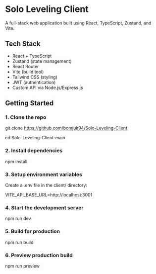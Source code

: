 # Solo Leveling Client

A full-stack web application built using React, TypeScript, Zustand, and Vite.

## Tech Stack

- React + TypeScript
- Zustand (state management)
- React Router
- Vite (build tool)
- Tailwind CSS (styling)
- JWT (authentication)
- Custom API via Node.js/Express.js

## Getting Started

### 1. Clone the repo

git clone https://github.com/bomjuk94/Solo-Leveling-Client

cd Solo-Leveling-Client-main  

### 2. Install dependencies  

npm install  

### 3. Setup environment variables  

Create a .env file in the client/ directory:  

VITE_API_BASE_URL=http://localhost:3001  

### 4. Start the development server  

npm run dev  

### 5. Build for production  

npm run build  

### 6. Preview production build  

npm run preview